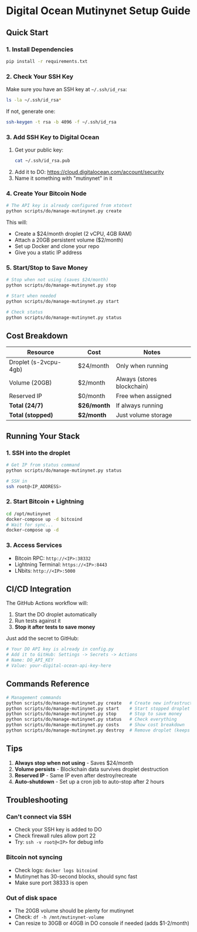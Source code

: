 # Digital Ocean Mutinynet Setup Guide

## Quick Start

### 1. Install Dependencies
```bash
pip install -r requirements.txt
```

### 2. Check Your SSH Key
Make sure you have an SSH key at `~/.ssh/id_rsa`:
```bash
ls -la ~/.ssh/id_rsa*
```

If not, generate one:
```bash
ssh-keygen -t rsa -b 4096 -f ~/.ssh/id_rsa
```

### 3. Add SSH Key to Digital Ocean
1. Get your public key:
   ```bash
   cat ~/.ssh/id_rsa.pub
   ```
2. Add it to DO: https://cloud.digitalocean.com/account/security
3. Name it something with "mutinynet" in it

### 4. Create Your Bitcoin Node
```bash
# The API key is already configured from xtotext
python scripts/do/manage-mutinynet.py create
```

This will:
- Create a $24/month droplet (2 vCPU, 4GB RAM)
- Attach a 20GB persistent volume ($2/month)
- Set up Docker and clone your repo
- Give you a static IP address

### 5. Start/Stop to Save Money
```bash
# Stop when not using (saves $24/month)
python scripts/do/manage-mutinynet.py stop

# Start when needed
python scripts/do/manage-mutinynet.py start

# Check status
python scripts/do/manage-mutinynet.py status
```

## Cost Breakdown

| Resource | Cost | Notes |
|----------|------|-------|
| Droplet (s-2vcpu-4gb) | $24/month | Only when running |
| Volume (20GB) | $2/month | Always (stores blockchain) |
| Reserved IP | $0/month | Free when assigned |
| **Total (24/7)** | **$26/month** | If always running |
| **Total (stopped)** | **$2/month** | Just volume storage |

## Running Your Stack

### 1. SSH into the droplet
```bash
# Get IP from status command
python scripts/do/manage-mutinynet.py status

# SSH in
ssh root@<IP_ADDRESS>
```

### 2. Start Bitcoin + Lightning
```bash
cd /opt/mutinynet
docker-compose up -d bitcoind
# Wait for sync...
docker-compose up -d
```

### 3. Access Services
- Bitcoin RPC: `http://<IP>:38332`
- Lightning Terminal: `https://<IP>:8443`
- LNbits: `http://<IP>:5000`

## CI/CD Integration

The GitHub Actions workflow will:
1. Start the DO droplet automatically
2. Run tests against it
3. **Stop it after tests to save money**

Just add the secret to GitHub:
```bash
# Your DO API key is already in config.py
# Add it to GitHub: Settings -> Secrets -> Actions
# Name: DO_API_KEY
# Value: your-digital-ocean-api-key-here
```

## Commands Reference

```bash
# Management commands
python scripts/do/manage-mutinynet.py create   # Create new infrastructure
python scripts/do/manage-mutinynet.py start    # Start stopped droplet
python scripts/do/manage-mutinynet.py stop     # Stop to save money
python scripts/do/manage-mutinynet.py status   # Check everything
python scripts/do/manage-mutinynet.py costs    # Show cost breakdown
python scripts/do/manage-mutinynet.py destroy  # Remove droplet (keeps volume)
```

## Tips

1. **Always stop when not using** - Saves $24/month
2. **Volume persists** - Blockchain data survives droplet destruction
3. **Reserved IP** - Same IP even after destroy/recreate
4. **Auto-shutdown** - Set up a cron job to auto-stop after 2 hours

## Troubleshooting

### Can't connect via SSH
- Check your SSH key is added to DO
- Check firewall rules allow port 22
- Try: `ssh -v root@<IP>` for debug info

### Bitcoin not syncing
- Check logs: `docker logs bitcoind`
- Mutinynet has 30-second blocks, should sync fast
- Make sure port 38333 is open

### Out of disk space
- The 20GB volume should be plenty for mutinynet
- Check: `df -h /mnt/mutinynet-volume`
- Can resize to 30GB or 40GB in DO console if needed (adds $1-2/month)